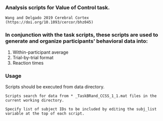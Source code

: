 ### Analysis scripts for Value of Control task. 
    Wang and Delgado 2019 Cerebral Cortex (https://doi.org/10.1093/cercor/bhz045)

### In conjunction with the task scripts, these scripts are used to generate and organize participants' behavioral data into: 
  1. Within-participant average 
  2. Trial-by-trial format
  3. Reaction times

### Usage
Scripts should be executed from data directory.
    
    Scripts search for data from * _TaskBRand_CCSS_1_1.mat files in the current working directory. 

    Specify list of subject IDs to be included by editing the subj_list variable at the top of each script.
